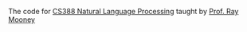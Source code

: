 The code for [CS388 Natural Language Processing](https://www.cs.utexas.edu/~mooney/cs388/)
taught by [Prof. Ray Mooney](https://www.cs.utexas.edu/users/mooney/)
